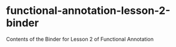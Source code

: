 # functional-annotation-lesson-2-binder
Contents of the Binder for Lesson 2 of Functional Annotation
